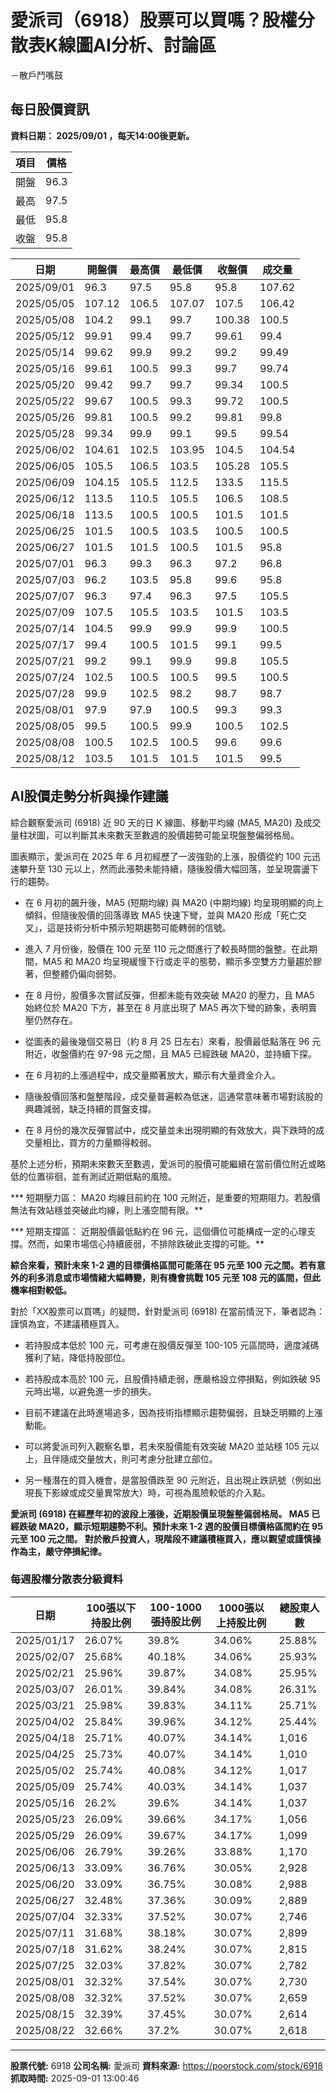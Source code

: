 # 愛派司（6918）股票可以買嗎？股權分散表K線圖AI分析、討論區
－散戶鬥嘴鼓

## 每日股價資訊

**資料日期： 2025/09/01 ，每天14:00後更新。**

| 項目 | 價格 |
|------|------|
| 開盤 | 96.3 |
| 最高 | 97.5 |
| 最低 | 95.8 |
| 收盤 | 95.8 |

| 日期 | 開盤價 | 最高價 | 最低價 | 收盤價 | 成交量 |
|------|--------|--------|--------|--------|--------|
| 2025/09/01 | 96.3 | 97.5 | 95.8 | 95.8 | 107.62 |
| 2025/05/05 | 107.12 | 106.5 | 107.07 | 107.5 | 106.42 |
| 2025/05/08 | 104.2 | 99.1 | 99.7 | 100.38 | 100.5 |
| 2025/05/12 | 99.91 | 99.4 | 99.7 | 99.61 | 99.4 |
| 2025/05/14 | 99.62 | 99.9 | 99.2 | 99.2 | 99.49 |
| 2025/05/16 | 99.61 | 100.5 | 99.3 | 99.7 | 99.74 |
| 2025/05/20 | 99.42 | 99.7 | 99.7 | 99.34 | 100.5 |
| 2025/05/22 | 99.67 | 100.5 | 99.3 | 99.72 | 100.5 |
| 2025/05/26 | 99.81 | 100.5 | 99.2 | 99.81 | 99.8 |
| 2025/05/28 | 99.34 | 99.9 | 99.1 | 99.5 | 99.54 |
| 2025/06/02 | 104.61 | 102.5 | 103.95 | 104.5 | 104.54 |
| 2025/06/05 | 105.5 | 106.5 | 103.5 | 105.28 | 105.5 |
| 2025/06/09 | 104.15 | 105.5 | 112.5 | 133.5 | 115.5 |
| 2025/06/12 | 113.5 | 110.5 | 105.5 | 106.5 | 108.5 |
| 2025/06/18 | 113.5 | 100.5 | 100.5 | 101.5 | 101.5 |
| 2025/06/25 | 101.5 | 100.5 | 103.5 | 100.5 | 100.5 |
| 2025/06/27 | 101.5 | 101.5 | 100.5 | 101.5 | 95.8 |
| 2025/07/01 | 96.3 | 99.3 | 96.3 | 97.2 | 96.8 |
| 2025/07/03 | 96.2 | 103.5 | 95.8 | 99.6 | 95.8 |
| 2025/07/07 | 96.3 | 97.4 | 96.3 | 97.5 | 105.5 |
| 2025/07/09 | 107.5 | 105.5 | 103.5 | 101.5 | 103.5 |
| 2025/07/14 | 104.5 | 99.9 | 99.9 | 99.9 | 100.5 |
| 2025/07/17 | 99.4 | 100.5 | 101.5 | 99.1 | 99.5 |
| 2025/07/21 | 99.2 | 99.1 | 99.9 | 99.8 | 105.5 |
| 2025/07/24 | 102.5 | 100.5 | 100.5 | 99.5 | 100.5 |
| 2025/07/28 | 99.9 | 102.5 | 98.2 | 98.7 | 98.7 |
| 2025/08/01 | 97.9 | 97.9 | 100.5 | 99.3 | 99.3 |
| 2025/08/05 | 99.5 | 100.5 | 99.9 | 100.5 | 102.5 |
| 2025/08/08 | 100.5 | 102.5 | 100.5 | 99.6 | 99.6 |
| 2025/08/12 | 103.5 | 101.5 | 101.5 | 101.5 | 99.5 |

## AI股價走勢分析與操作建議

綜合觀察愛派司 (6918) 近 90 天的日 K 線圖、移動平均線 (MA5, MA20) 及成交量柱狀圖，可以判斷其未來數天至數週的股價趨勢可能呈現盤整偏弱格局。

圖表顯示，愛派司在 2025 年 6 月初經歷了一波強勁的上漲，股價從約 100 元迅速攀升至 130 元以上，然而此漲勢未能持續，隨後股價大幅回落，並呈現震盪下行的趨勢。

*   在 6 月初的飆升後，MA5 (短期均線) 與 MA20 (中期均線) 均呈現明顯的向上傾斜，但隨後股價的回落導致 MA5 快速下彎，並與 MA20 形成「死亡交叉」，這是技術分析中預示短期趨勢可能轉弱的信號。

*   進入 7 月份後，股價在 100 元至 110 元之間進行了較長時間的盤整。在此期間，MA5 和 MA20 均呈現緩慢下行或走平的態勢，顯示多空雙方力量趨於膠著，但整體仍偏向弱勢。

*   在 8 月份，股價多次嘗試反彈，但都未能有效突破 MA20 的壓力，且 MA5 始終位於 MA20 下方，甚至在 8 月底出現了 MA5 再次下彎的跡象，表明賣壓仍然存在。

*   從圖表的最後幾個交易日（約 8 月 25 日左右）來看，股價最低點落在 96 元附近，收盤價約在 97-98 元之間，且 MA5 已經跌破 MA20，並持續下探。

*   在 6 月初的上漲過程中，成交量顯著放大，顯示有大量資金介入。

*   隨後股價回落和盤整階段，成交量普遍較為低迷，這通常意味著市場對該股的興趣減弱，缺乏持續的買盤支撐。

*   在 8 月份的幾次反彈嘗試中，成交量並未出現明顯的有效放大，與下跌時的成交量相比，買方的力量顯得較弱。

基於上述分析，預期未來數天至數週，愛派司的股價可能繼續在當前價位附近或略低的位置徘徊，並有測試近期低點的風險。

***   短期壓力區： MA20 均線目前約在 100 元附近，是重要的短期阻力。若股價無法有效站穩並突破此均線，則上漲空間有限。**

***   短期支撐區： 近期股價最低點約在 96 元，這個價位可能構成一定的心理支撐。然而，如果市場信心持續疲弱，不排除跌破此支撐的可能。**

**綜合來看，預計未來 1-2 週的目標價格區間可能落在 95 元至 100 元之間。若有意外的利多消息或市場情緒大幅轉變，則有機會挑戰 105 元至 108 元的區間，但此機率相對較低。**

對於「XX股票可以買嗎」的疑問，針對愛派司 (6918) 在當前情況下，筆者認為：謹慎為宜，不建議積極買入。

*   若持股成本低於 100 元，可考慮在股價反彈至 100-105 元區間時，適度減碼獲利了結，降低持股部位。

*   若持股成本高於 100 元，且股價持續走弱，應嚴格設立停損點，例如跌破 95 元時出場，以避免進一步的損失。

*   目前不建議在此時進場追多，因為技術指標顯示趨勢偏弱，且缺乏明顯的上漲動能。

*   可以將愛派司列入觀察名單，若未來股價能有效突破 MA20 並站穩 105 元以上，且伴隨成交量放大，則可考慮分批建立部位。

*   另一種潛在的買入機會，是當股價跌至 90 元附近，且出現止跌訊號（例如出現長下影線或成交量異常放大）時，可視為風險較低的介入點。

**愛派司 (6918) 在經歷年初的波段上漲後，近期股價呈現盤整偏弱格局。 MA5 已經跌破 MA20，顯示短期趨勢不利。預計未來 1-2 週的股價目標價格區間約在 95 元至 100 元之間。 對於散戶投資人，現階段不建議積極買入，應以觀望或謹慎操作為主，嚴守停損紀律。**

### 每週股權分散表分級資料

| 日期 | 100張以下持股比例 | 100-1000張持股比例 | 1000張以上持股比例 | 總股東人數 |
|------|-------------------|--------------------|--------------------|----------|
| 2025/01/17 | 26.07% | 39.8% | 34.06% | 25.88% |
| 2025/02/07 | 25.68% | 40.18% | 34.06% | 25.93% |
| 2025/02/21 | 25.96% | 39.87% | 34.08% | 25.95% |
| 2025/03/07 | 26.01% | 39.84% | 34.08% | 26.31% |
| 2025/03/21 | 25.98% | 39.83% | 34.11% | 25.71% |
| 2025/04/02 | 25.84% | 39.96% | 34.12% | 25.44% |
| 2025/04/18 | 25.71% | 40.07% | 34.14% | 1,016 |
| 2025/04/25 | 25.73% | 40.07% | 34.14% | 1,010 |
| 2025/05/02 | 25.74% | 40.08% | 34.12% | 1,017 |
| 2025/05/09 | 25.74% | 40.03% | 34.14% | 1,037 |
| 2025/05/16 | 26.2% | 39.6% | 34.14% | 1,037 |
| 2025/05/23 | 26.09% | 39.66% | 34.17% | 1,056 |
| 2025/05/29 | 26.09% | 39.67% | 34.17% | 1,099 |
| 2025/06/06 | 26.79% | 39.26% | 33.88% | 1,170 |
| 2025/06/13 | 33.09% | 36.76% | 30.05% | 2,928 |
| 2025/06/20 | 33.09% | 36.75% | 30.08% | 2,988 |
| 2025/06/27 | 32.48% | 37.36% | 30.09% | 2,889 |
| 2025/07/04 | 32.33% | 37.52% | 30.07% | 2,746 |
| 2025/07/11 | 31.68% | 38.18% | 30.07% | 2,899 |
| 2025/07/18 | 31.62% | 38.24% | 30.07% | 2,815 |
| 2025/07/25 | 32.03% | 37.82% | 30.07% | 2,782 |
| 2025/08/01 | 32.32% | 37.54% | 30.07% | 2,730 |
| 2025/08/08 | 32.32% | 37.52% | 30.07% | 2,659 |
| 2025/08/15 | 32.39% | 37.45% | 30.07% | 2,614 |
| 2025/08/22 | 32.66% | 37.2% | 30.07% | 2,618 |

---

**股票代號:** 6918
**公司名稱:** 愛派司
**資料來源:** https://poorstock.com/stock/6918
**抓取時間:** 2025-09-01 13:00:46